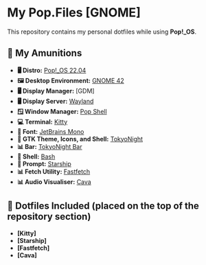# My Pop.Files [GNOME]

This repository contains my personal dotfiles while using **Pop!_OS**.

## 🎯 My Amunitions

- **🖥️ Distro:** [Pop!_OS 22.04](https://pop.system76.com/)  
- **🖼️ Desktop Environment:** [GNOME 42](https://www.gnome.org/)
- **🖥️ Display Manager:** [GDM]
- **🖥️ Display Server:** [Wayland](https://wayland.freedesktop.org/)
- **🪟 Window Manager:** [Pop Shell](https://github.com/pop-os/shell)  
- **💻 Terminal:** [Kitty](https://sw.kovidgoyal.net/kitty/)  
- **🔡 Font:** [JetBrains Mono](https://www.jetbrains.com/lp/mono/)  
- **🎨 GTK Theme, Icons, and Shell:** [TokyoNight](https://github.com/gh0stzk/dotfiles/tree/main/themes/TokyoNight)  
- **📊 Bar:** [TokyoNight Bar](https://github.com/gh0stzk/dotfiles/tree/main/themes/TokyoNight)  
- **🐚 Shell:** [Bash](https://www.gnu.org/software/bash/)  
- **🚀 Prompt:** [Starship](https://starship.rs/)  
- **📊 Fetch Utility:** [Fastfetch](https://github.com/fastfetch-cli/fastfetch)
- **📊 Audio Visualiser:** [Cava](https://github.com/karlstav/cava)

## 📂 Dotfiles Included (placed on the top of the repository section)

- **[Kitty]**
- **[Starship]**
- **[Fastfetch]**  
- **[Cava]**

